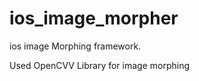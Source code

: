 ios_image_morpher
=================

ios   image   Morphing    framework. 
 
Used OpenCVV Library   for   image morphing    


